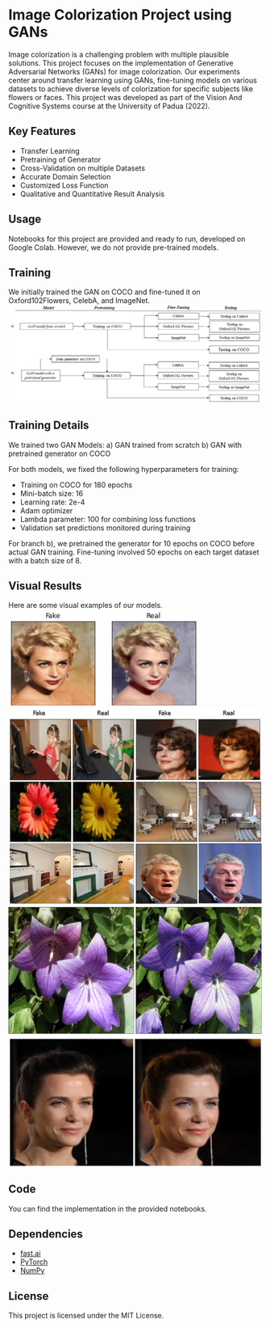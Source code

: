 # Image Colorization Project using GANs 

Image colorization is a challenging problem with multiple plausible solutions. This project focuses on the implementation of Generative Adversarial Networks (GANs) for image colorization. Our experiments center around transfer learning using GANs, fine-tuning models on various datasets to achieve diverse levels of colorization for specific subjects like flowers or faces. This project was developed as part of the Vision And Cognitive Systems course at the University of Padua (2022).

## Key Features
- Transfer Learning
- Pretraining of Generator
- Cross-Validation on multiple Datasets
- Accurate Domain Selection
- Customized Loss Function
- Qualitative and Quantitative Result Analysis

## Usage
Notebooks for this project are provided and ready to run, developed on Google Colab. However, we do not provide pre-trained models.

## Training
We initially trained the GAN on COCO and fine-tuned it on Oxford102Flowers, CelebA, and ImageNet. 
![Image Summary](./pipeline.jpg)


## Training Details
We trained two GAN Models: 
a) GAN trained from scratch
b) GAN with pretrained generator on COCO

For both models, we fixed the following hyperparameters for training:
- Training on COCO for 180 epochs
- Mini-batch size: 16
- Learning rate: 2e-4
- Adam optimizer
- Lambda parameter: 100 for combining loss functions
- Validation set predictions monitored during training

For branch b), we pretrained the generator for 10 epochs on COCO before actual GAN training. Fine-tuning involved 50 epochs on each target dataset with a batch size of 8.

## Visual Results
Here are some visual examples of our models. 
![Example Output 1](./copertina.png)
![Example Output 2](./DifferentPlausible.png)
![Example Output 3](./flower_succ.png)
![Example Output 4](./success_face.png)


## Code
You can find the implementation in the provided notebooks.

## Dependencies
- [fast.ai](https://www.fast.ai/)
- [PyTorch](https://pytorch.org/)
- [NumPy](https://numpy.org/)

## License
This project is licensed under the MIT License.

<!-- Add images here using the provided code -->

